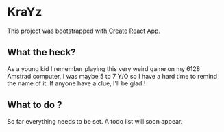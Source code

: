 # KraYz

This project was bootstrapped with [Create React App](https://github.com/facebook/create-react-app).

## What the heck?

As a young kid I remember playing this very weird game on my 6128 Amstrad computer, I was maybe 5 to 7 Y/O so I have a hard time to remind the name of it.
If anyone have a clue, I'll be glad !

## What to do ?

So far everything needs to be set. A todo list will soon appear.
